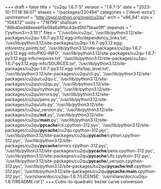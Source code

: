 +++
draft = false
title = "cu2qu 1.6.7-5"
version = "1.6.7-5"
date = "2023-10-11T18:36:07"
aliases = "/packages/220494"
categories = ['devel-extra']
upstreamurl = "http://pypi.python.org/pypi/cu2qu"
arch = "x86_64"
size = "104472"
usize = "719799"
sha1sum = "86bd0ed48eeebf5e09a6a9fbc43ed5fd75bae0ff"
depends = "['python3>=3.10']"
files = "['/usr/bin/cu2qu', '/usr/lib/python3.12/site-packages/cu2qu-1.6.7-py3.12.egg-info/dependency_links.txt', '/usr/lib/python3.12/site-packages/cu2qu-1.6.7-py3.12.egg-info/entry_points.txt', '/usr/lib/python3.12/site-packages/cu2qu-1.6.7-py3.12.egg-info/PKG-INFO', '/usr/lib/python3.12/site-packages/cu2qu-1.6.7-py3.12.egg-info/requires.txt', '/usr/lib/python3.12/site-packages/cu2qu-1.6.7-py3.12.egg-info/SOURCES.txt', '/usr/lib/python3.12/site-packages/cu2qu-1.6.7-py3.12.egg-info/top_level.txt', '/usr/lib/python3.12/site-packages/cu2qu/cli.py', '/usr/lib/python3.12/site-packages/cu2qu/cu2qu.c', '/usr/lib/python3.12/site-packages/cu2qu/cu2qu.py', '/usr/lib/python3.12/site-packages/cu2qu/cython.py', '/usr/lib/python3.12/site-packages/cu2qu/errors.py', '/usr/lib/python3.12/site-packages/cu2qu/pens.py', '/usr/lib/python3.12/site-packages/cu2qu/ufo.py', '/usr/lib/python3.12/site-packages/cu2qu/_version.py', '/usr/lib/python3.12/site-packages/cu2qu/__init__.py', '/usr/lib/python3.12/site-packages/cu2qu/__main__.py', '/usr/lib/python3.12/site-packages/cu2qu/__pycache__/cli.cpython-312.pyc', '/usr/lib/python3.12/site-packages/cu2qu/__pycache__/cu2qu.cpython-312.pyc', '/usr/lib/python3.12/site-packages/cu2qu/__pycache__/cython.cpython-312.pyc', '/usr/lib/python3.12/site-packages/cu2qu/__pycache__/errors.cpython-312.pyc', '/usr/lib/python3.12/site-packages/cu2qu/__pycache__/pens.cpython-312.pyc', '/usr/lib/python3.12/site-packages/cu2qu/__pycache__/ufo.cpython-312.pyc', '/usr/lib/python3.12/site-packages/cu2qu/__pycache__/_version.cpython-312.pyc', '/usr/lib/python3.12/site-packages/cu2qu/__pycache__/__init__.cpython-312.pyc', '/usr/lib/python3.12/site-packages/cu2qu/__pycache__/__main__.cpython-312.pyc', '/usr/share/doc/cu2qu-1.6.7/LICENSE', '/usr/share/doc/cu2qu-1.6.7/README.rst']"
+++
Cubic-to-quadratic bezier curve conversion